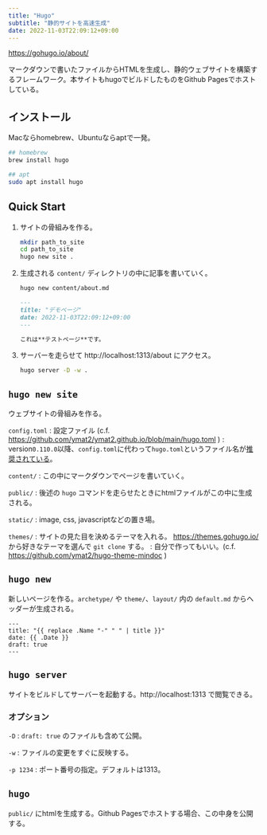 ```yaml
---
title: "Hugo"
subtitle: "静的サイトを高速生成"
date: 2022-11-03T22:09:12+09:00
---
```


https://gohugo.io/about/

マークダウンで書いたファイルからHTMLを生成し、静的ウェブサイトを構築するフレームワーク。本サイトもhugoでビルドしたものをGithub Pagesでホストしている。


## インストール

Macならhomebrew、Ubuntuならaptで一発。

```sh
## homebrew
brew install hugo

## apt
sudo apt install hugo
```


## Quick Start

1. サイトの骨組みを作る。

	```sh
	mkdir path_to_site
	cd path_to_site
	hugo new site .
	```

1. 生成される `content/` ディレクトリの中に記事を書いていく。

	```sh
	hugo new content/about.md
	```

	```md
	---
	title: "デモページ"
	date: 2022-11-03T22:09:12+09:00
	---

	これは**テストページ**です。
	```

2. サーバーを走らせて http://localhost:1313/about にアクセス。

	```sh
	hugo server -D -w .
	```


## `hugo new site`

ウェブサイトの骨組みを作る。

`config.toml`
:	設定ファイル (c.f. https://github.com/ymat2/ymat2.github.io/blob/main/hugo.toml )
:	version`0.110.0`以降、`config.toml`に代わって`hugo.toml`というファイル名が[推奨されている](https://gohugo.io/getting-started/configuration/#hugotoml-vs-configtoml)。

`content/`
:	この中にマークダウンでページを書いていく。

`public/`
:	後述の `hugo` コマンドを走らせたときにhtmlファイルがこの中に生成される。

`static/`
:	image, css, javascriptなどの置き場。

`themes/`
:	サイトの見た目を決めるテーマを入れる。 https://themes.gohugo.io/ から好きなテーマを選んで `git clone` する。
:	自分で作ってもいい。(c.f. https://github.com/ymat2/hugo-theme-mindoc )


## `hugo new`

新しいページを作る。`archetype/` や `theme/`、`layout/` 内の `default.md` からヘッダーが生成される。

```
---
title: "{{ replace .Name "-" " " | title }}"
date: {{ .Date }}
draft: true
---
```


## `hugo server`

サイトをビルドしてサーバーを起動する。http://localhost:1313 で閲覧できる。

### オプション

`-D`
:	`draft: true` のファイルも含めて公開。

`-w`
:	ファイルの変更をすぐに反映する。

`-p 1234`
:	ポート番号の指定。デフォルトは1313。


## `hugo`

`public/` にhtmlを生成する。Github Pagesでホストする場合、この中身を公開する。
